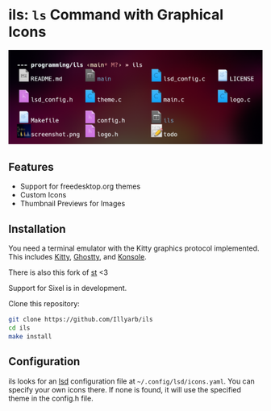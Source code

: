# ils: `ls` Command with Graphical Icons
![Application Screenshot](screenshot.png)

## Features
- Support for freedesktop.org themes 
- Custom Icons
- Thumbnail Previews for Images

## Installation
You need a terminal emulator with the Kitty graphics protocol implemented. This includes [Kitty](https://sw.kovidgoyal.net/kitty/), [Ghostty](https://ghostty.org/), and [Konsole](https://invent.kde.org/utilities/konsole/-/merge_requests/594).

There is also this fork of [st](https://github.com/sergei-grechanik/st-graphics) <3

Support for Sixel is in development.

Clone this repository:
```bash
git clone https://github.com/Illyarb/ils
cd ils
make install

```

## Configuration

ils looks for an [lsd](https://github.com/lsd-rs/lsd) configuration file at `~/.config/lsd/icons.yaml`. You can specify your own icons there. If none is found, it will use the specified theme in the config.h file.

